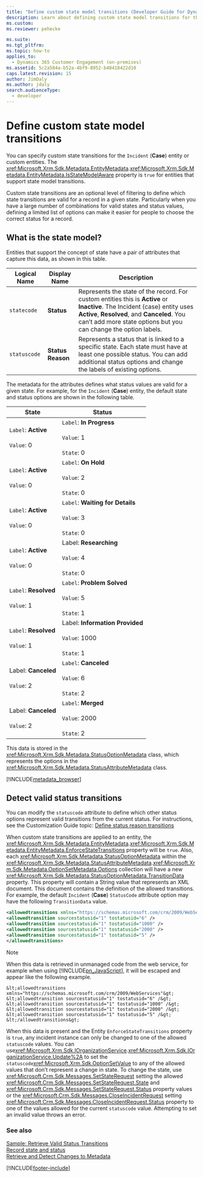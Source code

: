 ```yaml
---
title: "Define custom state model transitions (Developer Guide for Dynamics 365 Customer Engagement) | MicrosoftDocs"
description: Learn about defining custom state model transitions for the Incident (Case) entity or custom entities.
ms.custom:
ms.reviewer: pehecke

ms.suite:
ms.tgt_pltfrm:
ms.topic: how-to
applies_to:
  - Dynamics 365 Customer Engagement (on-premises)
ms.assetid: 5c2a584a-b52a-4bf9-8952-b48418422d10
caps.latest.revision: 15
author: JimDaly
ms.author: jdaly
search.audienceType:
  - developer
---
```


# Define custom state model transitions

You can specify custom state transitions for the `Incident` (**Case**) entity or custom entities. The <xref:Microsoft.Xrm.Sdk.Metadata.EntityMetadata>.<xref:Microsoft.Xrm.Sdk.Metadata.EntityMetadata.IsStateModelAware> property is `true` for entities that support state model transitions.

Custom state transitions are an optional level of filtering to define which state transitions are valid for a record in a given state. Particularly when you have a large number of combinations for valid states and status values, defining a limited list of options can make it easier for people to choose the correct status for a record.

<a name="BKMK_StateModel"></a>

## What is the state model?

Entities that support the concept of state have a pair of attributes that capture this data, as shown in this table.

| Logical Name | Display Name      | Description                                                                                                                                                                                                                                    |
| ------------ | ----------------- | ---------------------------------------------------------------------------------------------------------------------------------------------------------------------------------------------------------------------------------------------- |
| `statecode`  | **Status**        | Represents the state of the record. For custom entities this is **Active** or **Inactive**. The Incident (case) entity uses **Active**, **Resolved**, and **Canceled**. You can’t add more state options but you can change the option labels. |
| `statuscode` | **Status Reason** | Represents a status that is linked to a specific state. Each state must have at least one possible status. You can add additional status options and change the labels of existing options.                                                    |

The metadata for the attributes defines what status values are valid for a given state. For example, for the `Incident` (**Case**) entity, the default state and status options are shown in the following table.

| State                                        | Status                                                                           |
| -------------------------------------------- | -------------------------------------------------------------------------------- |
| `Label`: **Active**<br /><br /> `Value`: 0   | `Label`: **In Progress**<br /><br /> `Value`: 1<br /><br /> `State`: 0           |
| `Label`: **Active**<br /><br /> `Value`: 0   | `Label`: **On Hold**<br /><br /> `Value`: 2<br /><br /> `State`: 0               |
| `Label`: **Active**<br /><br /> `Value`: 0   | `Label`: **Waiting for Details**<br /><br /> `Value`: 3<br /><br /> `State`: 0   |
| `Label`: **Active**<br /><br /> `Value`: 0   | Label: **Researching**<br /><br /> `Value`: 4<br /><br /> `State`: 0             |
| `Label`: **Resolved**<br /><br /> `Value`: 1 | `Label`: **Problem Solved**<br /><br /> `Value`: 5<br /><br /> `State`: 1        |
| `Label`: **Resolved**<br /><br /> `Value`: 1 | Label: **Information Provided**<br /><br /> `Value`: 1000<br /><br /> `State`: 1 |
| Label: **Canceled**<br /><br /> `Value`: 2   | `Label`: **Canceled**<br /><br /> `Value`: 6<br /><br /> `State`: 2              |
| Label: **Canceled**<br /><br /> `Value`: 2   | `Label`: **Merged**<br /><br /> `Value`: 2000<br /><br /> `State`: 2             |

This data is stored in the <xref:Microsoft.Xrm.Sdk.Metadata.StatusOptionMetadata> class, which represents the options in the <xref:Microsoft.Xrm.Sdk.Metadata.StatusAttributeMetadata> class.

[!INCLUDE[metadata_browser](../includes/metadata-browser.md)]

<a name="BKMK_DetectValidStatusTransitions"></a>

## Detect valid status transitions

You can modify the `statuscode` attribute to define which other status options represent valid transitions from the current status. For instructions, see the Customization Guide topic: [Define status reason transitions](</previous-versions/dynamicscrm-2016/administering-dynamics-365/dn660979(v=crm.8)>)

When custom state transitions are applied to an entity, the <xref:Microsoft.Xrm.Sdk.Metadata.EntityMetadata>.<xref:Microsoft.Xrm.Sdk.Metadata.EntityMetadata.EnforceStateTransitions> property will be `true`. Also, each <xref:Microsoft.Xrm.Sdk.Metadata.StatusOptionMetadata> within the <xref:Microsoft.Xrm.Sdk.Metadata.StatusAttributeMetadata>.<xref:Microsoft.Xrm.Sdk.Metadata.OptionSetMetadata.Options> collection will have a new <xref:Microsoft.Xrm.Sdk.Metadata.StatusOptionMetadata.TransitionData> property. This property will contain a String value that represents an XML document. This document contains the definition of the allowed transitions. For example, the default `Incident` (**Case**) `StatusCode` attribute option may have the following `TransitionData` value.

```xml
<allowedtransitions xmlns="https://schemas.microsoft.com/crm/2009/WebServices">
<allowedtransition sourcestatusid="1" tostatusid="6" />
<allowedtransition sourcestatusid="1" tostatusid="1000" />
<allowedtransition sourcestatusid="1" tostatusid="2000" />
<allowedtransition sourcestatusid="1" tostatusid="5" />
</allowedtransitions>
```

> [!NOTE]
> When this data is retrieved in unmanaged code from the web service, for example when using [!INCLUDE[pn_JavaScript](../includes/pn-javascript.md)], it will be escaped and appear like the following example.

```
&lt;allowedtransitions xmlns="https://schemas.microsoft.com/crm/2009/WebServices"&gt;
&lt;allowedtransition sourcestatusid="1" tostatusid="6" /&gt;
&lt;allowedtransition sourcestatusid="1" tostatusid="1000" /&gt;
&lt;allowedtransition sourcestatusid="1" tostatusid="2000" /&gt;
&lt;allowedtransition sourcestatusid="1" tostatusid="5" /&gt;
&lt;/allowedtransitions&gt;
```

When this data is present and the Entity `EnforceStateTransitions` property is `true`, any incident instance can only be changed to one of the allowed `statuscode` values. You can use<xref:Microsoft.Xrm.Sdk.IOrganizationService>.<xref:Microsoft.Xrm.Sdk.IOrganizationService.Update%2A> to set the `statuscode`<xref:Microsoft.Xrm.Sdk.OptionSetValue> to any of the allowed values that don’t represent a change in state. To change the state, use <xref:Microsoft.Crm.Sdk.Messages.SetStateRequest> setting the allowed <xref:Microsoft.Crm.Sdk.Messages.SetStateRequest.State> and <xref:Microsoft.Crm.Sdk.Messages.SetStateRequest.Status> property values or the <xref:Microsoft.Crm.Sdk.Messages.CloseIncidentRequest> setting <xref:Microsoft.Crm.Sdk.Messages.CloseIncidentRequest.Status> property to one of the values allowed for the current `statuscode` value. Attempting to set an invalid value throws an error.

### See also

[Sample: Retrieve Valid Status Transitions](https://github.com/microsoft/PowerApps-Samples/tree/master/dataverse/orgsvc/CSharp/RetrieveValidTransitions)  
 [Record state and status](introduction-entities.md#bkmk_RecordStateandStatus)  
 [Retrieve and Detect Changes to Metadata](retrieve-detect-changes-metadata.md)

 <!--[Define status reason transitions](/previous-versions/dynamicscrm-2016/administering-dynamics-365/dn660979(v=crm.8))-->

[!INCLUDE[footer-include](../../../includes/footer-banner.md)]
